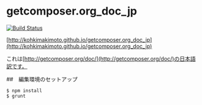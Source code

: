 # getcomposer.org_doc_jp

[![Build Status](https://travis-ci.org/kohkimakimoto/getcomposer.org_doc_jp.png?branch=master)](https://travis-ci.org/kohkimakimoto/getcomposer.org_doc_jp)

[http://kohkimakimoto.github.io/getcomposer.org_doc_jp](http://kohkimakimoto.github.io/getcomposer.org_doc_jp)

これは[http://getcomposer.org/doc/](http://getcomposer.org/doc/)の日本語訳です。

##　編集環境のセットアップ

    $ npm install
    $ grunt 

